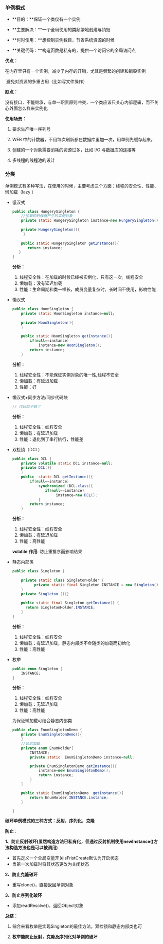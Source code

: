 ### 单例模式

- **目的：**保证一个类仅有一个实例

- **主要解决：**一个全局使用的类频繁地创建与销毁

- **何时使用：**想控制实例数目，节省系统资源的时候

- **关键代码：**构造函数是私有的，提供一个访问它的全局访问点

**优点：** 

​	在内存里只有一个实例，减少了内存的开销，尤其是频繁的创建和销毁实例

​	避免对资源的多重占用（比如写文件操作）

**缺点：**

​	没有接口，不能继承，与单一职责原则冲突，一个类应该只关心内部逻辑，而不关心外面怎么样来实例化

**使用场景：** 

1. 要求生产唯一序列号

2. WEB 中的计数器，不用每次刷新都在数据库里加一次，用单例先缓存起来。

3. 创建的一个对象需要消耗的资源过多，比如 I/O 与数据库的连接等
4. 多线程的线程池的设计

### 分类

单例模式有多种写法，在使用的时候，主要考虑三个方面：线程的安全性、性能、懒加载（lazy ）

- 饿汉式

  ```java
  public class HungerySingleton {
      //加载的时候就产生的实例对象
      private static HungerySingleton instance=new HungerySingleton();   
      
      private HungerySingleton(){
       }
      
      public static HungerySingleton getInstance(){
         return instance;
     }
  }
  ```

  **分析：**

  1. 线程安全性：在加载的时候已经被实例化，只有这一次，线程安全
  2. 懒加载：没有延迟加载
  3. 性能：生命周期和类一样长，成员变量复杂时，长时间不使用，影响性能

- 懒汉式

  ```java
  public class HoonSingleton {
      private static HoonSingleton instance=null;
      
      private HoonSingleton(){
      }
      
      public static HoonSingleton getInstance(){
          if(null==instance)
              instance=new HoonSingleton();
          return instance;
      }
  ```

  **分析：**

  1. 线程安全性：不能保证实例对象的唯一性,线程不安全
  2. 懒加载：有延迟加载
  3. 性能：好

- 懒汉式+同步方法/同步代码块

  ```java
  // 代码就不贴了
  ```

  **分析：**

  1. 线程安全性：线程安全
  2. 懒加载：有延迟加载
  3. 性能：退化到了串行执行，性能差

- 双检锁（DCL）

  ```java
  public class DCL {
      private volatile static DCL instance=null;
      private DCL(){
      }
      public  static DCL getInstance(){
          if(null==instance)
              synchronized (DCL.class){
                 if(null==instance)
                      instance=new DCL();
              }
          return instance;
      }
  ```

  **分析：**

  1. 线程安全性：线程安全
  2. 懒加载：有延迟加载
  3. 性能：高性能

  **volatile** **作用**: 防止重排序而影响结果

- 静态内部类

  ```java
  public class Singleton {  
      
      private static class SingletonHolder {  
     		private static final Singleton INSTANCE = new Singleton();  
      }  
      private Singleton (){}  
      
      public static final Singleton getInstance() {  
      	return SingletonHolder.INSTANCE;  
      }  
  }
  ```

  **分析：**

  1. 线程安全性：线程安全
  2. 懒加载：有延迟加载，静态内部类不会随类的加载而初始化
  3. 性能：高性能

- 枚举

  ```java
  public enum Singleton {
      INSTANCE;
  }
  ```

  **分析：**

  1. 线程安全性：线程安全
  2. 懒加载：无延迟加载
  3. 性能：高性能

  为保证懒加载可结合静态内部类

  ```java
  public class EnumSingletonDemo {
      private EnumSingletonDemo(){
      }
      //延迟加载
      private enum EnumHolder{
          INSTANCE;
          private static  EnumSingletonDemo instance=null;
  
          private EnumSingletonDemo getInstance(){
              instance=new EnumSingletonDemo();
              return instance;
          }
      }
  
      public static EnumSingletonDemo  getInstance(){
          return EnumHolder.INSTANCE.instance;
      }
  
  }
  ```

**破环单例模式的三种方式：反射，序列化，克隆**

**防止**：

**1、防止反射破环(虽然构造方法已私有化，但通过反射机制使用newInstance()方法构造方法也是可以被调用)**

- 首先定义一个全局变量开关isFristCreate默认为开启状态
- 当第一次加载时将其状态更改为关闭状态

**2、防止克隆破环**

- 重写clone()，直接返回单例对象

**3、防止序列化破环**

- 添加readResolve()，返回Object对象

**总结：**

1. 综合来看枚举是实现Singleton的最佳方法，双检锁和静态内部类也可

2. **枚举能防止反射，克隆及序列化对单例的破坏**

